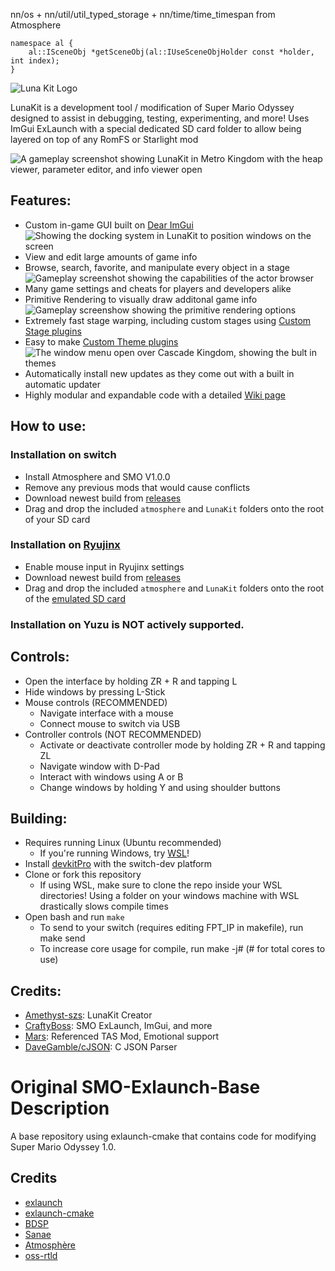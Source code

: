 nn/os + nn/util/util_typed_storage + nn/time/time_timespan from Atmosphere

```
namespace al {
    al::ISceneObj *getSceneObj(al::IUseSceneObjHolder const *holder, int index);
}
```

![Luna Kit Logo](assets/LunaKitText.png "Logo")

LunaKit is a development tool / modification of Super Mario Odyssey designed to assist in debugging, testing, experimenting, and more! Uses ImGui ExLaunch with a special dedicated SD card folder to allow being layered on top of any RomFS or Starlight mod

![A gameplay screenshot showing LunaKit in Metro Kingdom with the heap viewer, parameter editor, and info viewer open](https://user-images.githubusercontent.com/62185604/232249144-4c7a594e-2abc-44ac-8743-f76eb785cf3e.png)

## Features:
- Custom in-game GUI built on [Dear ImGui](https://github.com/ocornut/imgui)
![Showing the docking system in LunaKit to position windows on the screen](https://user-images.githubusercontent.com/62185604/232249641-826e034e-798e-41c7-9581-8f141ba43917.png)
- View and edit large amounts of game info
- Browse, search, favorite, and manipulate every object in a stage![Gameplay screenshot showing the capabilities of the actor browser](https://user-images.githubusercontent.com/62185604/232249306-c96d515f-6e64-45a4-83f1-0d2048ce8155.png)
- Many game settings and cheats for players and developers alike
- Primitive Rendering to visually draw additonal game info
![Gameplay screenshow showing the primitive rendering options](https://user-images.githubusercontent.com/62185604/232249361-9db6af48-b183-455d-b8f9-4a536c879416.png)
- Extremely fast stage warping, including custom stages using [Custom Stage plugins](https://github.com/Amethyst-szs/smo-lunakit/wiki/Custom-Stage-Support)
- Easy to make [Custom Theme plugins](https://github.com/Amethyst-szs/smo-lunakit/wiki/LunaKit-Theme-Plugins)
![The window menu open over Cascade Kingdom, showing the bult in themes](https://user-images.githubusercontent.com/62185604/232249852-e2e5ebaf-1bf7-4a01-bcdc-0c89fb13c6fd.png)
- Automatically install new updates as they come out with a built in automatic updater
- Highly modular and expandable code with a detailed [Wiki page](https://github.com/Amethyst-szs/smo-lunakit/wiki)

## How to use:

### Installation on switch
- Install Atmosphere and SMO V1.0.0
- Remove any previous mods that would cause conflicts
- Download newest build from [releases](https://github.com/Amethyst-szs/smo-lunakit/releases/)
- Drag and drop the included `atmosphere` and `LunaKit` folders onto the root of your SD card

### Installation on [Ryujinx](https://ryujinx.org/)
- Enable mouse input in Ryujinx settings
- Download newest build from [releases](https://github.com/Amethyst-szs/smo-lunakit/releases/)
- Drag and drop the included `atmosphere` and `LunaKit` folders onto the root of the [emulated SD card](https://github.com/Ryujinx/Ryujinx/wiki/Ryujinx-Setup-&-Configuration-Guide#managing-mods)

### Installation on Yuzu is NOT actively supported.

## Controls:
- Open the interface by holding ZR + R and tapping L  
- Hide windows by pressing L-Stick  
- Mouse controls (RECOMMENDED)
  - Navigate interface with a mouse
  - Connect mouse to switch via USB
- Controller controls (NOT RECOMMENDED)
  - Activate or deactivate controller mode by holding ZR + R and tapping ZL
  - Navigate window with D-Pad
  - Interact with windows using A or B
  - Change windows by holding Y and using shoulder buttons

## Building:
- Requires running Linux (Ubuntu recommended)
  - If you're running Windows, try [WSL](https://learn.microsoft.com/en-us/windows/wsl/install)!
- Install [devkitPro](https://devkitpro.org/wiki/Getting_Started) with the switch-dev platform
- Clone or fork this repository
  - If using WSL, make sure to clone the repo inside your WSL directories! Using a folder on your windows machine with WSL drastically slows compile times
- Open bash and run `make`
  - To send to your switch (requires editing FPT_IP in makefile), run make send
  - To increase core usage for compile, run make -j# (# for total cores to use)

## Credits:
- [Amethyst-szs](https://github.com/Amethyst-szs): LunaKit Creator
- [CraftyBoss](https://github.com/CraftyBoss): SMO ExLaunch, ImGui, and more
- [Mars](https://github.com/Mars2032): Referenced TAS Mod, Emotional support  
- [DaveGamble/cJSON](https://github.com/DaveGamble/cJSON): C JSON Parser


# Original SMO-Exlaunch-Base Description

A base repository using exlaunch-cmake that contains code for modifying Super Mario Odyssey 1.0.

## Credits

- [exlaunch](https://github.com/shadowninja108/exlaunch/)
- [exlaunch-cmake](https://github.com/EngineLessCC/exlaunch-cmake/)
- [BDSP](https://github.com/Martmists-GH/BDSP)
- [Sanae](https://github.com/Sanae6)
- [Atmosphère](https://github.com/Atmosphere-NX/Atmosphere)
- [oss-rtld](https://github.com/Thog/oss-rtld)
